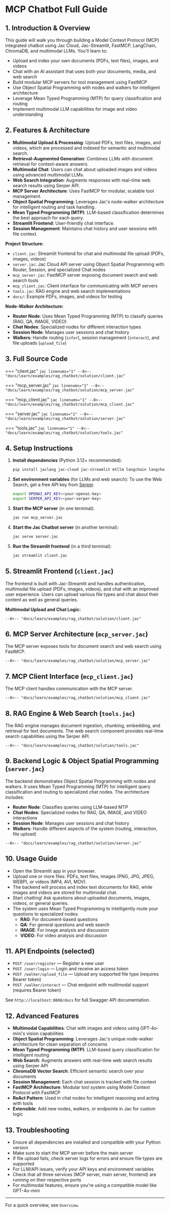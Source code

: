 # MCP Chatbot Full Guide

## 1. Introduction & Overview
This guide will walk you through building a Model Context Protocol (MCP) integrated chatbot using Jac Cloud, Jac-Streamlit, FastMCP, LangChain, ChromaDB, and multimodal LLMs. You'll learn to:

- Upload and index your own documents (PDFs, text files), images, and videos
- Chat with an AI assistant that uses both your documents, media, and web search
- Build modular MCP servers for tool management using FastMCP
- Use Object Spatial Programming with nodes and walkers for intelligent architecture
- Leverage Mean Typed Programming (MTP) for query classification and routing
- Implement multimodal LLM capabilities for image and video understanding

## 2. Features & Architecture
- **Multimodal Upload & Processing**: Upload PDFs, text files, images, and videos, which are processed and indexed for semantic and multimodal search.
- **Retrieval-Augmented Generation**: Combines LLMs with document retrieval for context-aware answers.
- **Multimodal Chat**: Users can chat about uploaded images and videos using advanced multimodal LLMs.
- **Web Search Integration**: Augments responses with real-time web search results using Serper API.
- **MCP Server Architecture**: Uses FastMCP for modular, scalable tool management.
- **Object Spatial Programming**: Leverages Jac's node-walker architecture for intelligent routing and task handling.
- **Mean Typed Programming (MTP)**: LLM-based classification determines the best approach for each query.
- **Streamlit Frontend**: User-friendly chat interface.
- **Session Management**: Maintains chat history and user sessions with file context.

**Project Structure:**

- `client.jac`: Streamlit frontend for chat and multimodal file upload (PDFs, images, videos)
- `server.jac`: Jac Cloud API server using Object Spatial Programming with Router, Session, and specialized Chat nodes
- `mcp_server.jac`: FastMCP server exposing document search and web search tools
- `mcp_client.jac`: Client interface for communicating with MCP servers
- `tools.jac`: RAG engine and web search implementations
- `docs/`: Example PDFs, images, and videos for testing

**Node-Walker Architecture:**
- **Router Node**: Uses Mean Typed Programming (MTP) to classify queries (RAG, QA, IMAGE, VIDEO)
- **Chat Nodes**: Specialized nodes for different interaction types
- **Session Node**: Manages user sessions and chat history
- **Walkers**: Handle routing (`infer`), session management (`interact`), and file uploads (`upload_file`)

## 3. Full Source Code

=== "client.jac"
    ```jac linenums="1"
    --8<-- "docs/learn/examples/rag_chatbot/solution/client.jac"
    ```

=== "mcp_server.jac"
    ```jac linenums="1"
    --8<-- "docs/learn/examples/rag_chatbot/solution/mcp_server.jac"
    ```

=== "mcp_client.jac"
    ```jac linenums="1"
    --8<-- "docs/learn/examples/rag_chatbot/solution/mcp_client.jac"
    ```

=== "server.jac"
    ```jac linenums="1"
    --8<-- "docs/learn/examples/rag_chatbot/solution/server.jac"
    ```

=== "tools.jac"
    ```jac linenums="1"
    --8<-- "docs/learn/examples/rag_chatbot/solution/tools.jac"
    ```

## 4. Setup Instructions
1. **Install dependencies** (Python 3.12+ recommended):
   ```bash
   pip install jaclang jac-cloud jac-streamlit mtllm langchain langchain-community langchain-openai langchain-chroma chromadb openai pypdf tiktoken requests mcp[cli] anyio
   ```
2. **Set environment variables** (for LLMs and web search):
   To use the Web Search, get a free API key from [Serper](https://serper.dev/).
   ```bash
   export OPENAI_API_KEY=<your-openai-key>
   export SERPER_API_KEY=<your-serper-key>
   ```
3. **Start the MCP server** (in one terminal):
   ```bash
   jac run mcp_server.jac
   ```
4. **Start the Jac Chatbot server** (in another terminal):
   ```bash
   jac serve server.jac
   ```
5. **Run the Streamlit frontend** (in a third terminal):
   ```bash
   jac streamlit client.jac
   ```

## 5. Streamlit Frontend (`client.jac`)
The frontend is built with Jac-Streamlit and handles authentication, multimodal file upload (PDFs, images, videos), and chat with an improved user experience. Users can upload various file types and chat about their content as well as general queries.

**Multimodal Upload and Chat Logic:**
```jac
--8<-- "docs/learn/examples/rag_chatbot/solution/client.jac"
```

## 6. MCP Server Architecture (`mcp_server.jac`)
The MCP server exposes tools for document search and web search using FastMCP.

```jac
--8<-- "docs/learn/examples/rag_chatbot/solution/mcp_server.jac"
```

## 7. MCP Client Interface (`mcp_client.jac`)
The MCP client handles communication with the MCP server.

```jac
--8<-- "docs/learn/examples/rag_chatbot/solution/mcp_client.jac"
```

## 8. RAG Engine & Web Search (`tools.jac`)
The RAG engine manages document ingestion, chunking, embedding, and retrieval for text documents. The web search component provides real-time search capabilities using the Serper API.

```jac
--8<-- "docs/learn/examples/rag_chatbot/solution/tools.jac"
```

## 9. Backend Logic & Object Spatial Programming (`server.jac`)
The backend demonstrates Object Spatial Programming with nodes and walkers. It uses Mean Typed Programming (MTP) for intelligent query classification and routing to specialized chat nodes. The architecture includes:

- **Router Node**: Classifies queries using LLM-based MTP
- **Chat Nodes**: Specialized nodes for RAG, QA, IMAGE, and VIDEO interactions
- **Session Node**: Manages user sessions and chat history
- **Walkers**: Handle different aspects of the system (routing, interaction, file upload)

```jac
--8<-- "docs/learn/examples/rag_chatbot/solution/server.jac"
```

## 10. Usage Guide
- Open the Streamlit app in your browser.
- Upload one or more files: PDFs, text files, images (PNG, JPG, JPEG, WEBP), or videos (MP4, AVI, MOV).
- The backend will process and index text documents for RAG, while images and videos are stored for multimodal chat.
- Start chatting! Ask questions about uploaded documents, images, videos, or general queries.
- The system uses Mean Typed Programming to intelligently route your questions to specialized nodes:
  - **RAG**: For document-based questions
  - **QA**: For general questions and web search
  - **IMAGE**: For image analysis and discussion
  - **VIDEO**: For video analysis and discussion

## 11. API Endpoints (selected)
- `POST /user/register` — Register a new user
- `POST /user/login` — Login and receive an access token
- `POST /walker/upload_file` — Upload any supported file type (requires Bearer token)
- `POST /walker/interact` — Chat endpoint with multimodal support (requires Bearer token)

See `http://localhost:8000/docs` for full Swagger API documentation.

## 12. Advanced Features
- **Multimodal Capabilities**: Chat with images and videos using GPT-4o-mini's vision capabilities
- **Object Spatial Programming**: Leverages Jac's unique node-walker architecture for clean separation of concerns
- **Mean Typed Programming (MTP)**: LLM-based query classification for intelligent routing
- **Web Search**: Augments answers with real-time web search results using Serper API
- **ChromaDB Vector Search**: Efficient semantic search over your documents
- **Session Management**: Each chat session is tracked with file context
- **FastMCP Architecture**: Modular tool system using Model Context Protocol with FastMCP
- **ReAct Pattern**: Used in chat nodes for intelligent reasoning and acting with tools
- **Extensible**: Add new nodes, walkers, or endpoints in Jac for custom logic

## 13. Troubleshooting
- Ensure all dependencies are installed and compatible with your Python version
- Make sure to start the MCP server before the main server
- If file upload fails, check server logs for errors and ensure file types are supported
- For LLM/API issues, verify your API keys and environment variables
- Check that all three services (MCP server, main server, frontend) are running on their respective ports
- For multimodal features, ensure you're using a compatible model like GPT-4o-mini

---
For a quick overview, see `Overview`.
